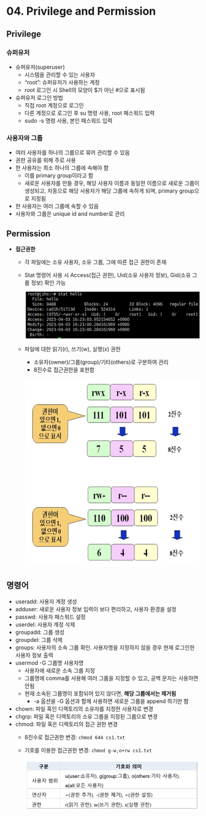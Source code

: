 # 04. Privilege and Permission

## Privilege

### 슈퍼유저

- 슈퍼유저(superuser)
    - 시스템을 관리할 수 있는 사용자
    - “root”: 슈퍼유저가 사용하는 계정
    - root 로그인 시 Shell의 모양이 $가 아닌 #으로 표시됨
- 슈퍼유저 로그인 방법
    - 직접 root 계정으로 로그인
    - 다른 계정으로 로그인 후 su 명령 사용, root 패스워드 입력
    - sudo -s 명령 사용, 본인 패스워드 입력

### 사용자와 그룹

- 여러 사용자를 하나의 그룹으로 묶어 관리할 수 있음
- 권한 공유를 위해 주로 사용
- 한 사용자는 최소 하나의 그룹에 속해야 함
    - 이를 primary group이라고 함
    - 새로운 사용자를 만들 경우, 해당 사용자 이름과 동일한 이름으로 새로운 그룹이 생성되고, 자동으로 해당 사용자가 해당 그룹에 속하게 되며, primary group으로 지정됨
- 한 사용자는 여러 그룹에 속할 수 있음
- 사용자와 그룹은 unique id and number로 관리

## Permission

- **접근권한**
    - 각 파일에는 소유 사용자, 소유 그룹, 그에 따른 접근 권한이 존재
    - Stat 명령어 사용 시 Access(접근 권한), Uid(소유 사용자 정보), Gid(소유 그룹 정보) 확인 가능
        
        ![Untitled](../img/04/Untitled.png)
        
    - 파일에 대한 읽기(r), 쓰기(w), 실행(x) 권한
        - 소유자(owner)/그룹(group)/기타(others)로 구분하여 관리
        - 8진수로 접근권한을 표현함
        
        ![Untitled](../img/04/Untitled%201.png)
        

## 명령어

- useradd: 사용자 계정 생성
- adduser: 새로운 사용자 정보 입력이 보다 편리하고, 사용자 환경을 설정
- passwd: 사용자 패스워드 설정
- userdel: 사용자 계정 삭제
- groupadd: 그룹 생성
- groupdel: 그룹 삭제
- groups: 사용자의 소속 그룹 확인. 사용자명을 지정하지 않을 경우 현재 로그인한 사용자 정보 출력
- usermod -G 그룹명 사용자명
    - 사용자에 새로운 소속 그룹 지정
    - 그룹명에 comma를 사용해 여러 그룹을 지정할 수 있고, 공백 문자는 사용하면 안됨
    - 현재 소속된 그룹명이 포함되어 있지 않다면, **해당 그룹에서는 제거됨**
        - -a 옵션을 -G 옵션과 함께 사용하면 새로운 그룹을 append 하기만 함
- chown: 파일 혹인 디렉토리의 소유자를 지정한 사용자로 변경
- chgrp: 파일 혹은 디렉토리의 소유 그룹을 지정된 그룹으로 변경
- chmod: 파일 혹은 디렉토리의 접근 권한 변경
    - 8진수로 접근권한 변경: `chmod 644 cs1.txt`
    - 기호를 이용한 접근권한 변경: `chmod g-w,o+rw cs1.txt`
        
        ![Untitled](../img/04/Untitled%202.png)